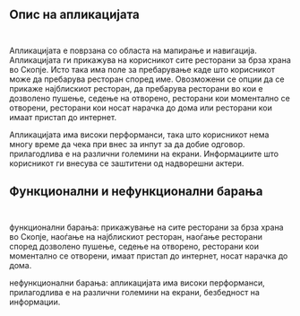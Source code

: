 ## Опис на апликацијата<br><br>
Апликацијата е поврзана со областа на мапирање и навигација.
Апликацијата ги прикажува на корисникот сите ресторани за брза храна во Скопје. Исто така има поле за пребарување каде што корисникот може да пребарува ресторан според име.
Овозможени се опции да се прикаже најблискиот ресторан, да пребарува ресторани во кои е дозволено пушење,
седење на отворено, ресторани кои моментално се отворени, ресторани кои носат нарачка до дома или ресторани кои имаат пристап до интернет.

Апликацијата има високи перформанси, така што корисникот нема многу време да чека при внес за инпут за да добие одговор.
прилагодлива е на различни големини на екрани. Информациите што корисникот ги внесува се заштитени од надворешни актери.

## Функционални и нефункционални барања<br><br>
функционални барања: прикажување на сите ресторани за брза храна во Скопје, наоѓање на најблискиот ресторан, наоѓање ресторани според дозволено пушење, седење на отворено, ресторани кои моментално се отворени, имаат пристап до интернет, носат нарачка до дома.

нефункционални барања: апликацијата има високи перформанси, прилагодлива е на различни големини на екрани, безбедност на информации.


